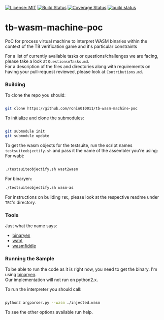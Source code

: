 [![License: MIT](https://img.shields.io/badge/License-MIT-yellow.svg)](https://opensource.org/licenses/MIT)
[![Build Status](https://travis-ci.org/TrueBitFoundation/tb-wasm-machine-poc.svg?branch=master)](https://travis-ci.org/TrueBitFoundation/tb-wasm-machine-poc)
[![Coverage Status](https://coveralls.io/repos/github/TrueBitFoundation/tb-wasm-machine-poc/badge.svg?branch=master)](https://coveralls.io/github/TrueBitFoundation/tb-wasm-machine-poc?branch=master)
[![build status](https://ci.appveyor.com/api/projects/status/m47yxdfd60n5pcvb/branch/master?svg=true)](https://ci.appveyor.com/project/TruebitFoundation/tb-wasm-machine-poc/branch/master)

# tb-wasm-machine-poc
PoC for process virtual machine to interpret WASM binaries within the context of the TB verification game and it's particular constraints

For a list of currently available tasks or questions/challenges we are facing, please take a look at `QuestionsnTasks.md`.<br/>
For a description of the files and directories along with requirements on having your pull-request reviewed, please look at `Contributions.md`.<br/>

### Building
To clone the repo you should:<br/>
```bash

git clone https://github.com/ronin010011/tb-wasm-machine-poc

```
To initialize and clone the submodules:<br/>
```bash

git submodule init
git submodule update

```
To get the wasm objects for the testsuite, run the script names `testsuiteobjectify.sh` and pass it the name of the assembler you're using:<br/>
For wabt:<br/>
```bash

./testsuiteobjectify.sh wast2wasm

```

For binaryen:<br/>
```bash
./testsuiteobjectify.sh wasm-as
```

For instructions on building `TBC`, please look at the respective readme under `TBC`'s directory.<br/>

### Tools
Just what the name says:
* [binaryen](https://github.com/WebAssembly/binaryen)<br/>
* [wabt](https://github.com/WebAssembly/wabt)<br/>
* [wasmfiddle](https://wasdk.github.io/WasmFiddle/)<br/>

### Running the Sample
To be able to run the code as it is right now, you need to get the binary. I'm using [binaryen](https://github.com/WebAssembly/binaryen).<br/>
Our implementation will not run on python2.x.<br/>

To run the interpreter you should call:<br/>
```bash

python3 argparser.py --wasm ./injected.wasm

```

To see the other options available run help.<br/>
